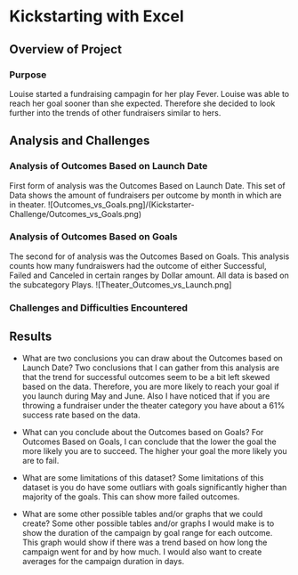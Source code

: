 # Kickstarting with Excel

## Overview of Project

### Purpose
  Louise started a fundraising campagin for her play Fever. Louise was able to reach her goal sooner than she expected. Therefore she decided to look further into the trends of other fundraisers similar to hers. 
## Analysis and Challenges

### Analysis of Outcomes Based on Launch Date
   First form of analysis was the Outcomes Based on Launch Date. This set of Data shows the amount of fundraisers per outcome by month in which are in theater. 
   ![Outcomes_vs_Goals.png]/(Kickstarter-Challenge/Outcomes_vs_Goals.png)
### Analysis of Outcomes Based on Goals
   The second for of analysis was the Outcomes Based on Goals. This analysis counts how many fundraiswers had the outcome of either Successful, Failed and Canceled in certain ranges by Dollar amount. All data is based on the subcategory Plays.
   ![Theater_Outcomes_vs_Launch.png]
### Challenges and Difficulties Encountered

## Results

- What are two conclusions you can draw about the Outcomes based on Launch Date?
   Two conclusions that I can gather from this analysis are that the trend for successful outcomes seem to be a bit left skewed based on the data. Therefore, you are more likely to reach your goal if you launch during May and June. Also I have noticed that if you are throwing a fundraiser under the theater category you have about a 61% success rate based on the data.  

- What can you conclude about the Outcomes based on Goals?
    For Outcomes Based on Goals, I can conclude that the lower the goal the more likely you are to succeed. The higher your goal the more likely you are to fail.
- What are some limitations of this dataset?
    Some limitations of this dataset is you do have some outliars with goals significantly higher than majority of the goals. This can show more failed outcomes. 
- What are some other possible tables and/or graphs that we could create?
    Some other possible tables and/or graphs I would make is to show the duration of the campaign by goal range for each outcome. This graph would show if there was a trend based on how long the campaign went for and by how much. I would also want to create averages for the campaign duration in days.
